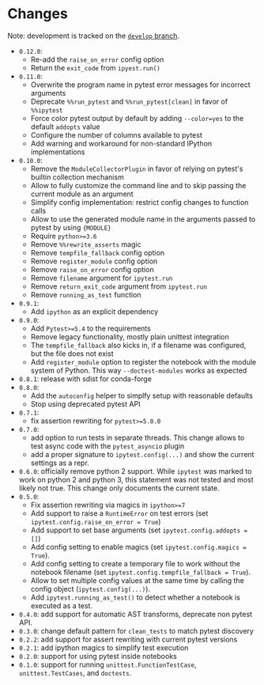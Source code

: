# Changes

Note: development is tracked on the [`develop` branch](https://github.com/chmp/ipytest/tree/develop).

- `0.12.0`:
    - Re-add the `raise_on_error` config option
    - Return the `exit_code` from `ipyest.run()`
- `0.11.0`:
    - Overwrite the program name in pytest error messages for incorrect arguments
    - Deprecate `%%run_pytest` and `%%run_pytest[clean]` in favor of `%%ipytest`
    - Force color pytest output by default by adding `--color=yes` to the
      default `addopts` value
    - Configure the number of columns available to pytest
    - Add warning and workaround for non-standard IPython implementations
- `0.10.0`:
    - Remove the `ModuleCollectorPlugin` in favor of relying on pytest's builtin
      collection mechanism
    - Allow to fully customize the command line and to skip passing the
      current module as an argument
    - Simplify config implementation: restrict config changes to function calls
    - Allow to use the generated module name in the arguments passed to pytest
      by using `{MODULE}`
    - Require `python>=3.6`
    - Remove `%%rewrite_asserts` magic
    - Remove `tempfile_fallback` config option
    - Remove `register_module` config option
    - Remove `raise_on_error` config option
    - Remove `filename` argument for `ipytest.run`
    - Remove `return_exit_code` argument from `ipytest.run`
    - Remove `running_as_test` function
- `0.9.1`:
    - Add `ipython` as an explicit dependency
- `0.9.0`:
    - Add `Pytest>=5.4` to the requirements
    - Remove legacy functionality, mostly plain unittest integration
    - The `tempfile_fallback` also kicks in, if a filename was configured, but
      the file does not exist
    - Add `register_module` option to register the notebook with the module
      system of Python. This way `--doctest-modules` works as expected
- `0.8.1`: release with sdist for conda-forge
- `0.8.0`:
    - Add the `autoconfig` helper to simplfy setup with reasonable defaults
    - Stop using deprecated pytest API
- `0.7.1`:
    - fix assertion rewriting for `pytest>=5.0.0`
- `0.7.0`:
    - add option to run tests in separate threads. This change allows to test
      async code with the `pytest_asyncio` plugin
    - add a proper signature to `ipytest.config(...)` and show the current
      settings as a repr.
- `0.6.0`: officially remove python 2 support. While `ipytest` was marked to
  work on python 2 and python 3, this statement was not tested and most likely
  not true. This change only documents the current state.
- `0.5.0`:
    - Fix assertion rewriting via magics in `ipython>=7`
    - Add support to raise a `RuntimeError` on test errors (set
      `ipytest.config.raise_on_error = True`)
    - Add support to set base arguments (set `ipytest.config.addopts = []`)
    - Add config setting to enable magics (set `ipytest.config.magics = True`).
    - Add config setting to create a temporary file to work without the
      notebook filename (set `ipytest.config.tempfile_fallback = True`).
    - Allow to set multiple config values at the same time by calling the
      config object (`ipytest.config(...)`).
    - Add `ipytest.running_as_test()` to detect whether a notebook is executed
      as a test.
- `0.4.0`: add support for automatic AST transforms, deprecate non pytest API.
- `0.3.0`: change default pattern for `clean_tests` to match pytest discovery
- `0.2.2`: add support for assert rewriting with current pytest versions
- `0.2.1`: add ipython magics to simplify test execution
- `0.2.0`: support for using pytest inside notebooks
- `0.1.0`: support for running `unittest.FunctionTestCase`,
  `unittest.TestCases`, and `doctests`.

